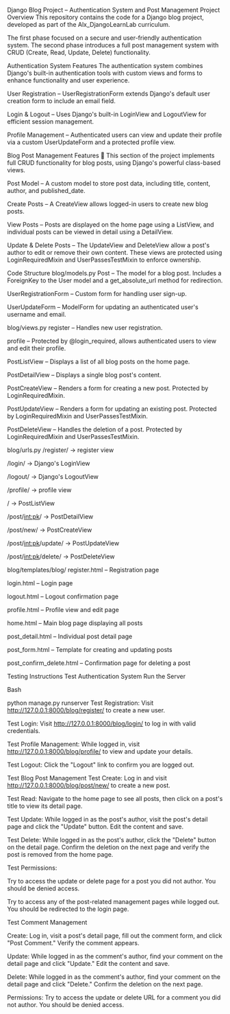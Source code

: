 Django Blog Project – Authentication System and Post Management
Project Overview
This repository contains the code for a Django blog project, developed as part of the Alx_DjangoLearnLab curriculum.

The first phase focused on a secure and user-friendly authentication system. The second phase introduces a full post management system with CRUD (Create, Read, Update, Delete) functionality.

Authentication System Features
The authentication system combines Django's built-in authentication tools with custom views and forms to enhance functionality and user experience.

User Registration – UserRegistrationForm extends Django's default user creation form to include an email field.

Login & Logout – Uses Django's built-in LoginView and LogoutView for efficient session management.

Profile Management – Authenticated users can view and update their profile via a custom UserUpdateForm and a protected profile view.

Blog Post Management Features 📝
This section of the project implements full CRUD functionality for blog posts, using Django's powerful class-based views.

Post Model – A custom model to store post data, including title, content, author, and published_date.

Create Posts – A CreateView allows logged-in users to create new blog posts.

View Posts – Posts are displayed on the home page using a ListView, and individual posts can be viewed in detail using a DetailView.

Update & Delete Posts – The UpdateView and DeleteView allow a post's author to edit or remove their own content. These views are protected using LoginRequiredMixin and UserPassesTestMixin to enforce ownership.

Code Structure
blog/models.py
Post – The model for a blog post. Includes a ForeignKey to the User model and a get_absolute_url method for redirection.

UserRegistrationForm – Custom form for handling user sign-up.

UserUpdateForm – ModelForm for updating an authenticated user's username and email.

blog/views.py
register – Handles new user registration.

profile – Protected by @login_required, allows authenticated users to view and edit their profile.

PostListView – Displays a list of all blog posts on the home page.

PostDetailView – Displays a single blog post's content.

PostCreateView – Renders a form for creating a new post. Protected by LoginRequiredMixin.

PostUpdateView – Renders a form for updating an existing post. Protected by LoginRequiredMixin and UserPassesTestMixin.

PostDeleteView – Handles the deletion of a post. Protected by LoginRequiredMixin and UserPassesTestMixin.

blog/urls.py
/register/ → register view

/login/ → Django's LoginView

/logout/ → Django's LogoutView

/profile/ → profile view

/ → PostListView

/post/<int:pk>/ → PostDetailView

/post/new/ → PostCreateView

/post/<int:pk>/update/ → PostUpdateView

/post/<int:pk>/delete/ → PostDeleteView

blog/templates/blog/
register.html – Registration page

login.html – Login page

logout.html – Logout confirmation page

profile.html – Profile view and edit page

home.html – Main blog page displaying all posts

post_detail.html – Individual post detail page

post_form.html – Template for creating and updating posts

post_confirm_delete.html – Confirmation page for deleting a post

Testing Instructions
Test Authentication System
Run the Server

Bash

python manage.py runserver
Test Registration: Visit http://127.0.0.1:8000/blog/register/ to create a new user.

Test Login: Visit http://127.0.0.1:8000/blog/login/ to log in with valid credentials.

Test Profile Management: While logged in, visit http://127.0.0.1:8000/blog/profile/ to view and update your details.

Test Logout: Click the "Logout" link to confirm you are logged out.

Test Blog Post Management
Test Create: Log in and visit http://127.0.0.1:8000/blog/post/new/ to create a new post.

Test Read: Navigate to the home page to see all posts, then click on a post's title to view its detail page.

Test Update: While logged in as the post's author, visit the post's detail page and click the "Update" button. Edit the content and save.

Test Delete: While logged in as the post's author, click the "Delete" button on the detail page. Confirm the deletion on the next page and verify the post is removed from the home page.

Test Permissions:

Try to access the update or delete page for a post you did not author. You should be denied access.

Try to access any of the post-related management pages while logged out. You should be redirected to the login page.

Test Comment Management

Create: Log in, visit a post's detail page, fill out the comment form, and click "Post Comment." Verify the comment appears.

Update: While logged in as the comment's author, find your comment on the detail page and click "Update." Edit the content and save.

Delete: While logged in as the comment's author, find your comment on the detail page and click "Delete." Confirm the deletion on the next page.

Permissions: Try to access the update or delete URL for a comment you did not author. You should be denied access.